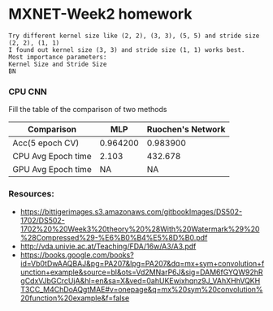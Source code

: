 # MXNET-Week2 homework

```
Try different kernel size like (2, 2), (3, 3), (5, 5) and stride size (2, 2), (1, 1)
I found out kernel size (3, 3) and stride size (1, 1) works best.
Most importance parameters:
Kernel Size and Stride Size
BN
```

### CPU CNN
Fill the table of the comparison of two methods

| Comparison  | MLP | Ruochen's Network |
| ------------- | ------------- | ------------- |
| Acc(5 epoch CV)  | 0.964200  | 0.983900  |
| CPU Avg Epoch time  | 2.103  | 432.678  |
| GPU Avg Epoch time  | NA  | NA  |


### Resources:
* https://bittigerimages.s3.amazonaws.com/gitbookImages/DS502-1702/DS502-1702%20%20Week3%20theory%20%28With%20Watermark%29%20%28Compressed%29-%E6%B0%B4%E5%8D%B0.pdf
* http://vda.univie.ac.at/Teaching/FDA/16w/A3/A3.pdf
* https://books.google.com/books?id=Vb0tDwAAQBAJ&pg=PA207&lpg=PA207&dq=mx+sym+convolution+function+example&source=bl&ots=Vd2MNarP6J&sig=DAM6fGYQW92hRgCdxVJbGCrcUjA&hl=en&sa=X&ved=0ahUKEwjxhqnz9J_VAhXHhVQKHT3CC_M4ChDoAQgtMAE#v=onepage&q=mx%20sym%20convolution%20function%20example&f=false
